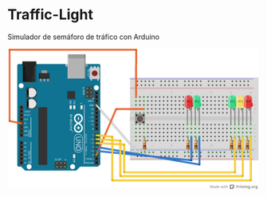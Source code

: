 # Traffic-Light
Simulador de semáforo de tráfico con Arduino

![alt text](https://raw.githubusercontent.com/mapecode/Traffic-Light/master/traffic_light.png)
